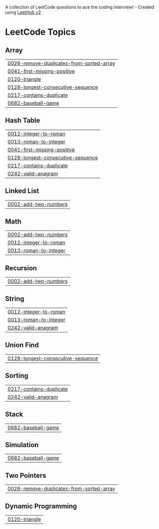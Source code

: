 A collection of LeetCode questions to ace the coding interview! - Created using [LeetHub v2](https://github.com/arunbhardwaj/LeetHub-2.0)
<!---LeetCode Topics Start-->
# LeetCode Topics
## Array
|  |
| ------- |
| [0026-remove-duplicates-from-sorted-array](https://github.com/AashishKothuri03/LeetCode/tree/master/0026-remove-duplicates-from-sorted-array) |
| [0041-first-missing-positive](https://github.com/AashishKothuri03/LeetCode/tree/master/0041-first-missing-positive) |
| [0120-triangle](https://github.com/AashishKothuri03/LeetCode/tree/master/0120-triangle) |
| [0128-longest-consecutive-sequence](https://github.com/AashishKothuri03/LeetCode/tree/master/0128-longest-consecutive-sequence) |
| [0217-contains-duplicate](https://github.com/AashishKothuri03/LeetCode/tree/master/0217-contains-duplicate) |
| [0682-baseball-game](https://github.com/AashishKothuri03/LeetCode/tree/master/0682-baseball-game) |
## Hash Table
|  |
| ------- |
| [0012-integer-to-roman](https://github.com/AashishKothuri03/LeetCode/tree/master/0012-integer-to-roman) |
| [0013-roman-to-integer](https://github.com/AashishKothuri03/LeetCode/tree/master/0013-roman-to-integer) |
| [0041-first-missing-positive](https://github.com/AashishKothuri03/LeetCode/tree/master/0041-first-missing-positive) |
| [0128-longest-consecutive-sequence](https://github.com/AashishKothuri03/LeetCode/tree/master/0128-longest-consecutive-sequence) |
| [0217-contains-duplicate](https://github.com/AashishKothuri03/LeetCode/tree/master/0217-contains-duplicate) |
| [0242-valid-anagram](https://github.com/AashishKothuri03/LeetCode/tree/master/0242-valid-anagram) |
## Linked List
|  |
| ------- |
| [0002-add-two-numbers](https://github.com/AashishKothuri03/LeetCode/tree/master/0002-add-two-numbers) |
## Math
|  |
| ------- |
| [0002-add-two-numbers](https://github.com/AashishKothuri03/LeetCode/tree/master/0002-add-two-numbers) |
| [0012-integer-to-roman](https://github.com/AashishKothuri03/LeetCode/tree/master/0012-integer-to-roman) |
| [0013-roman-to-integer](https://github.com/AashishKothuri03/LeetCode/tree/master/0013-roman-to-integer) |
## Recursion
|  |
| ------- |
| [0002-add-two-numbers](https://github.com/AashishKothuri03/LeetCode/tree/master/0002-add-two-numbers) |
## String
|  |
| ------- |
| [0012-integer-to-roman](https://github.com/AashishKothuri03/LeetCode/tree/master/0012-integer-to-roman) |
| [0013-roman-to-integer](https://github.com/AashishKothuri03/LeetCode/tree/master/0013-roman-to-integer) |
| [0242-valid-anagram](https://github.com/AashishKothuri03/LeetCode/tree/master/0242-valid-anagram) |
## Union Find
|  |
| ------- |
| [0128-longest-consecutive-sequence](https://github.com/AashishKothuri03/LeetCode/tree/master/0128-longest-consecutive-sequence) |
## Sorting
|  |
| ------- |
| [0217-contains-duplicate](https://github.com/AashishKothuri03/LeetCode/tree/master/0217-contains-duplicate) |
| [0242-valid-anagram](https://github.com/AashishKothuri03/LeetCode/tree/master/0242-valid-anagram) |
## Stack
|  |
| ------- |
| [0682-baseball-game](https://github.com/AashishKothuri03/LeetCode/tree/master/0682-baseball-game) |
## Simulation
|  |
| ------- |
| [0682-baseball-game](https://github.com/AashishKothuri03/LeetCode/tree/master/0682-baseball-game) |
## Two Pointers
|  |
| ------- |
| [0026-remove-duplicates-from-sorted-array](https://github.com/AashishKothuri03/LeetCode/tree/master/0026-remove-duplicates-from-sorted-array) |
## Dynamic Programming
|  |
| ------- |
| [0120-triangle](https://github.com/AashishKothuri03/LeetCode/tree/master/0120-triangle) |
<!---LeetCode Topics End-->